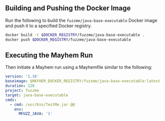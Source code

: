 ## Building and Pushing the Docker Image

Run the following to build the `fuzzme/java-base-executable` Docker image and push it to a specified Docker registry.

```sh
docker build -t $DOCKER_REGISTRY/fuzzme/java-base-executable .
docker push $DOCKER_REGISTRY/fuzzme/java-base-executable
```

## Executing the Mayhem Run

Then initiate a Mayhem run using a Mayhemfile similar to the following:

```yaml
version: '1.16'
baseimage: $MAYHEM_DOCKER_REGISTRY/fuzzme/java-base-executable:latest
duration: 120
project: fuzzme
target: java-base-executable
cmds:
  - cmd: /usr/bin/TestMe.jar @@
    env:
      MFUZZ_JAVA: '1'
```